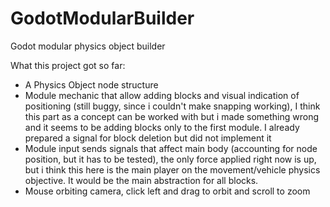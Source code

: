 # GodotModularBuilder
Godot modular physics object builder

What this project got so far:
- A Physics Object node structure
- Module mechanic that allow adding blocks and visual indication of positioning (still buggy, since i couldn't make snapping working), I think this part as a concept can be worked with but i made something wrong and it seems to be adding blocks only to the first module. I already prepared a signal for block deletion but did not implement it
- Module input sends signals that affect main body (accounting for node position, but it has to be tested), the only force applied right now is up, but i think this here is the main player on the movement/vehicle physics objective. It would be the main abstraction for all blocks.
- Mouse orbiting camera, click left and drag to orbit and scroll to zoom
